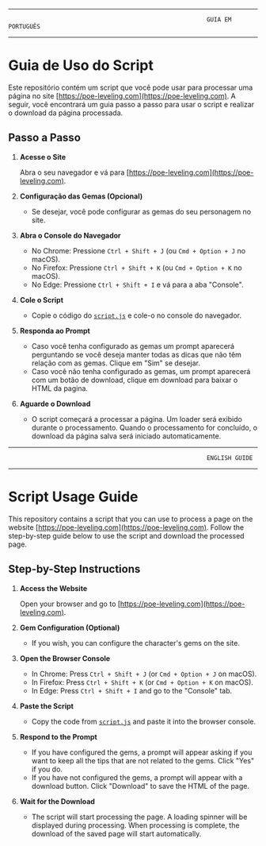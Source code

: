 ___________________________________________________________
                                                            GUIA EM PORTUGUÊS
___________________________________________________________

# Guia de Uso do Script

Este repositório contém um script que você pode usar para processar uma página no site [https://poe-leveling.com](https://poe-leveling.com). A seguir, você encontrará um guia passo a passo para usar o script e realizar o download da página processada.

## Passo a Passo

1. **Acesse o Site**

   Abra o seu navegador e vá para [https://poe-leveling.com](https://poe-leveling.com).

2. **Configuração das Gemas (Opcional)**

   - Se desejar, você pode configurar as gemas do seu personagem no site.

3. **Abra o Console do Navegador**

   - No Chrome: Pressione `Ctrl + Shift + J` (ou `Cmd + Option + J` no macOS).
   - No Firefox: Pressione `Ctrl + Shift + K` (ou `Cmd + Option + K` no macOS).
   - No Edge: Pressione `Ctrl + Shift + I` e vá para a aba "Console".

4. **Cole o Script**

   - Copie o código do [`script.js`](src/script.js) e cole-o no console do navegador.

5. **Responda ao Prompt**
   - Caso você tenha configurado as gemas um prompt aparecerá perguntando se você deseja manter todas as dicas que não têm relação com as gemas. Clique em "Sim" se desejar.
   - Caso você não tenha configurado as gemas, um prompt aparecerá com um botão de download, clique em download para baixar o HTML da pagina.

6. **Aguarde o Download**

   - O script começará a processar a página. Um loader será exibido durante o processamento. Quando o processamento for concluído, o download da página salva será iniciado automaticamente.


___________________________________________________________
                                                            ENGLISH GUIDE
___________________________________________________________




# Script Usage Guide

This repository contains a script that you can use to process a page on the website [https://poe-leveling.com](https://poe-leveling.com). Follow the step-by-step guide below to use the script and download the processed page.

## Step-by-Step Instructions

1. **Access the Website**

   Open your browser and go to [https://poe-leveling.com](https://poe-leveling.com).

2. **Gem Configuration (Optional)**

   - If you wish, you can configure the character's gems on the site.

3. **Open the Browser Console**

   - In Chrome: Press `Ctrl + Shift + J` (or `Cmd + Option + J` on macOS).
   - In Firefox: Press `Ctrl + Shift + K` (or `Cmd + Option + K` on macOS).
   - In Edge: Press `Ctrl + Shift + I` and go to the "Console" tab.

4. **Paste the Script**

   - Copy the code from [`script.js`](src/script.js) and paste it into the browser console.

5. **Respond to the Prompt**

   - If you have configured the gems, a prompt will appear asking if you want to keep all the tips that are not related to the gems. Click "Yes" if you do.
   - If you have not configured the gems, a prompt will appear with a download button. Click "Download" to save the HTML of the page.

6. **Wait for the Download**

   - The script will start processing the page. A loading spinner will be displayed during processing. When processing is complete, the download of the saved page will start automatically.


